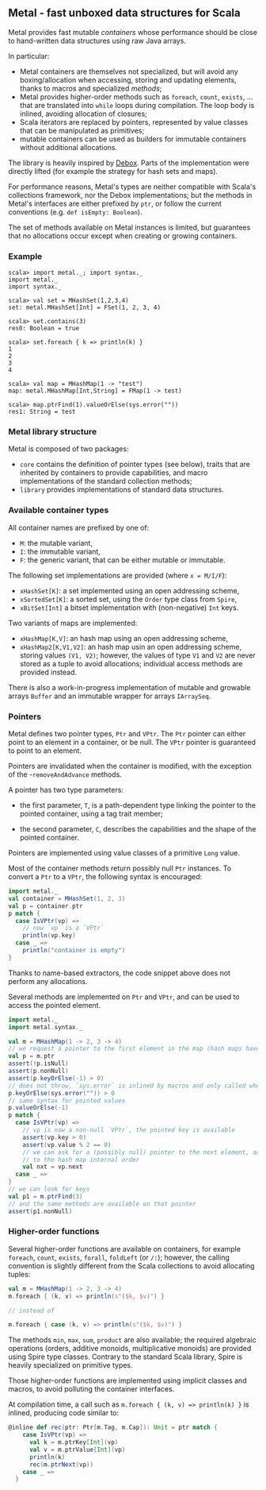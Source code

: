 ## Metal - fast unboxed data structures for Scala

Metal provides fast mutable *containers* whose performance should be close to
hand-written data structures using raw Java arrays.

In particular:

- Metal containers are themselves not specialized, but will avoid any boxing/allocation
  when accessing, storing and updating elements, thanks to macros and specialized
  *methods*;
- Metal provides higher-order methods such as `foreach`, `count`, `exists`, ...
  that are translated into `while` loops during compilation. The loop body
  is inlined, avoiding allocation of closures;
- Scala iterators are replaced by pointers, represented by value classes that can
  be manipulated as primitives;
- mutable containers can be used as builders for immutable containers without
  additional allocations.

The library is heavily inspired by [Debox](http://github.com/non/debox). Parts of the
implementation were directly lifted (for example the strategy for hash sets and maps).

For performance reasons, Metal's types are neither compatible with Scala's
collections framework, nor the Debox implementations; but the methods in
Metal's interfaces are either prefixed by `ptr`, or follow the current
conventions (e.g. `def isEmpty: Boolean`).

The set of methods available on Metal instances is limited, but guarantees
that no allocations occur except when creating or growing containers.

### Example

```
scala> import metal._; import syntax._
import metal._
import syntax._

scala> val set = MHashSet(1,2,3,4)
set: metal.MHashSet[Int] = FSet(1, 2, 3, 4)

scala> set.contains(3)
res0: Boolean = true

scala> set.foreach { k => println(k) }
1
2
3
4

scala> val map = MHashMap(1 -> "test")
map: metal.MHashMap[Int,String] = FMap(1 -> test)

scala> map.ptrFind(1).valueOrElse(sys.error(""))
res1: String = test

```

### Metal library structure

Metal is composed of two packages:

- `core` contains the definition of pointer types (see below), traits that are
  inherited by containers to provide capabilities, and macro implementations of
  the standard collection methods;
- `library` provides implementations of standard data structures.

### Available container types

All container names are prefixed by one of:

- `M`: the mutable variant,
- `I`: the immutable variant,
- `F`: the generic variant, that can be either mutable or immutable.

The following set implementations are provided (where `x = M/I/F`):

- `xHashSet[K]`: a set implemented using an open addressing scheme,
- `xSortedSet[K]`: a sorted set, using the `Order` type class from `Spire`,
- `xBitSet[Int]` a bitset implementation with (non-negative) `Int` keys.

Two variants of maps are implemented:

- `xHashMap[K,V]`: an hash map using an open addressing scheme,
- `xHashMap2[K,V1,V2]`: an hash map usin an open addressing scheme, storing
  values `(V1, V2)`; however, the values of type `V1` and `V2` are never
  stored as a tuple to avoid allocations; individual access methods are
  provided instead.

There is also a work-in-progress implementation of mutable and growable arrays
`Buffer` and an immutable wrapper for arrays `IArraySeq`.

### Pointers

Metal defines two pointer types, `Ptr` and `VPtr`. The `Ptr` pointer can either point
to an element in a container, or be null. The `VPtr` pointer is guaranteed to point
to an element.

Pointers are invalidated when the container is modified, with the exception of the
-`removeAndAdvance` methods.

A pointer has two type parameters:

- the first parameter, `T`, is a path-dependent type linking the pointer to the
  pointed container, using a tag trait member;

- the second parameter, `C`, describes the capabilities and the shape of the
  pointed container.

Pointers are implemented using value classes of a primitive `Long` value.

Most of the container methods return possibly null `Ptr` instances. To convert a `Ptr`
to a `VPtr`, the following syntax is encouraged:

```scala
import metal._
val container = MHashSet(1, 2, 3)
val p = container.ptr
p match {
  case IsVPtr(vp) =>
    // now `vp` is a `VPtr`
    println(vp.key)
  case _ =>
    println("container is empty")
}
```

Thanks to name-based extractors, the code snippet above does not perform any allocations.

Several methods are implemented on `Ptr` and `VPtr`, and can be used to access the pointed
element.

```scala
import metal._
import metal.syntax._

val m = MHashMap(1 -> 2, 3 -> 4)
// we request a pointer to the first element in the map (hash maps have an internal arbitrary order)
val p = m.ptr
assert(!p.isNull)
assert(p.nonNull)
assert(p.keyOrElse(-1) > 0)
// does not throw, `sys.error` is inlined by macros and only called when `p` is null
p.keyOrElse(sys.error("")) > 0
// same syntax for pointed values
p.valueOrElse(-1)
p match {
  case IsVPtr(vp) =>
    // vp is now a non-null `VPtr`, the pointed key is available
    assert(vp.key > 0)
    assert(vp.value % 2 == 0)
    // we can ask for a (possibly null) pointer to the next element, according
    // to the hash map internal order
    val nxt = vp.next
  case _ =>
}
// we can look for keys
val p1 = m.ptrFind(3)
// and the same methods are available on that pointer
assert(p1.nonNull)
```

### Higher-order functions

Several higher-order functions are available on containers, for example `foreach`, `count`,
`exists`, `forall`, `foldLeft` (or `/:`); however, the calling convention is slightly different
from the Scala collections to avoid allocating tuples:

```scala
val m = MHashMap(1 -> 2, 3 -> 4)
m.foreach { (k, v) => println(s"($k, $v)") }

// instead of

m.foreach { case (k, v) => println(s"($k, $v)") }
```

The methods `min`, `max`, `sum`, `product` are also available; the required algebraic
operations (orders, additive monoids, multiplicative monoids) are provided using
Spire type classes. Contrary to the standard Scala library, Spire is heavily
specialized on primitive types.

Those higher-order functions are implemented using implicit classes and macros, to
avoid polluting the container interfaces.

At compilation time, a call such as `m.foreach { (k, v) => println(k) }` is inlined,
producing code similar to:

```scala
@inline def rec(ptr: Ptr[m.Tag, m.Cap]): Unit = ptr match {
    case IsVPtr(vp) =>
      val k = m.ptrKey[Int](vp)
      val v = m.ptrValue[Int](vp)
      println(k)
      rec(m.ptrNext(vp))
    case _ =>
  }
```
